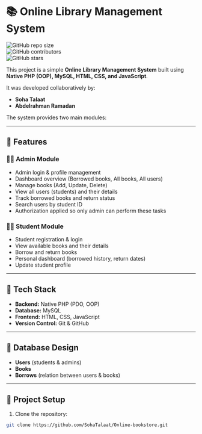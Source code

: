 # 📚 Online Library Management System

![GitHub repo size](https://img.shields.io/github/repo-size/SohaTalaat/Online-bookstore)  
![GitHub contributors](https://img.shields.io/github/contributors/SohaTalaat/Online-bookstore)  
![GitHub stars](https://img.shields.io/github/stars/SohaTalaat/Online-bookstore?style=social)

This project is a simple **Online Library Management System** built using **Native PHP (OOP), MySQL, HTML, CSS, and JavaScript**.

It was developed collaboratively by:

- **Soha Talaat**
- **Abdelrahman Ramadan**

The system provides two main modules:

---

## 🔹 Features

### 👨‍💻 Admin Module

- Admin login & profile management
- Dashboard overview (Borrowed books, All books, All users)
- Manage books (Add, Update, Delete)
- View all users (students) and their details
- Track borrowed books and return status
- Search users by student ID
- Authorization applied so only admin can perform these tasks

### 👩‍🎓 Student Module

- Student registration & login
- View available books and their details
- Borrow and return books
- Personal dashboard (borrowed history, return dates)
- Update student profile

---

## 🔹 Tech Stack

- **Backend:** Native PHP (PDO, OOP)
- **Database:** MySQL
- **Frontend:** HTML, CSS, JavaScript
- **Version Control:** Git & GitHub

---

## 🔹 Database Design

- **Users** (students & admins)
- **Books**
- **Borrows** (relation between users & books)

---

## 🔹 Project Setup

1. Clone the repository:

```bash
git clone https://github.com/SohaTalaat/Online-bookstore.git
```
